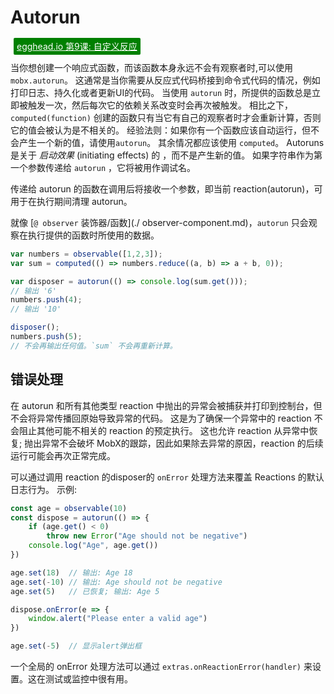 # Autorun

<a style="color: white; background:green;padding:5px;margin:5px;border-radius:2px" href="https://egghead.io/lessons/react-write-custom-mobx-reactions-with-when-and-autorun">egghead.io 第9课: 自定义反应</a>

当你想创建一个响应式函数，而该函数本身永远不会有观察者时,可以使用 `mobx.autorun`。
这通常是当你需要从反应式代码桥接到命令式代码的情况，例如打印日志、持久化或者更新UI的代码。
当使用 `autorun` 时，所提供的函数总是立即被触发一次，然后每次它的依赖关系改变时会再次被触发。
相比之下，`computed(function)` 创建的函数只有当它有自己的观察者时才会重新计算，否则它的值会被认为是不相关的。
经验法则：如果你有一个函数应该自动运行，但不会产生一个新的值，请使用`autorun`。
其余情况都应该使用 `computed`。 Autoruns 是关于 _启动效果_ (initiating effects) 的 ，而不是产生新的值。
如果字符串作为第一个参数传递给 `autorun` ，它将被用作调试名。

传递给 autorun 的函数在调用后将接收一个参数，即当前 reaction(autorun)，可用于在执行期间清理 autorun。

就像 [`@ observer` 装饰器/函数](./ observer-component.md)，`autorun` 只会观察在执行提供的函数时所使用的数据。

```javascript
var numbers = observable([1,2,3]);
var sum = computed(() => numbers.reduce((a, b) => a + b, 0));

var disposer = autorun(() => console.log(sum.get()));
// 输出 '6'
numbers.push(4);
// 输出 '10'

disposer();
numbers.push(5);
// 不会再输出任何值。`sum` 不会再重新计算。
```

## 错误处理

在 autorun 和所有其他类型 reaction 中抛出的异常会被捕获并打印到控制台，但不会将异常传播回原始导致异常的代码。
这是为了确保一个异常中的 reaction 不会阻止其他可能不相关的 reaction 的预定执行。
这也允许 reaction 从异常中恢复; 抛出异常不会破坏 MobX的跟踪，因此如果除去异常的原因，reaction 的后续运行可能会再次正常完成。

可以通过调用 reaction 的disposer的 `onError` 处理方法来覆盖 Reactions 的默认日志行为。
示例:

```javascript
const age = observable(10)
const dispose = autorun(() => {
    if (age.get() < 0)
        throw new Error("Age should not be negative")
    console.log("Age", age.get())
})

age.set(18)  // 输出: Age 18
age.set(-10) // 输出: Age should not be negative
age.set(5)   // 已恢复; 输出: Age 5

dispose.onError(e => {
    window.alert("Please enter a valid age")
})

age.set(-5)  // 显示alert弹出框
```

一个全局的 onError 处理方法可以通过 `extras.onReactionError(handler)` 来设置。这在测试或监控中很有用。
